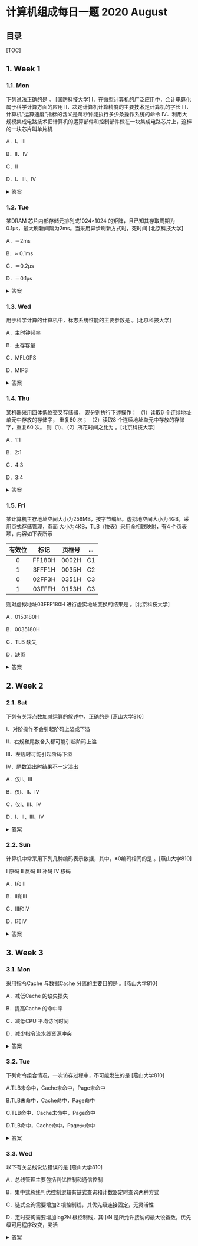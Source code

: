 计算机组成每日一题 2020 August
===

目录
---

[TOC]

## 1. Week 1

### 1.1. Mon

下列说法正确的是       。   [国防科技大学]
Ⅰ．在微型计算机的广泛应用中，会计电算化属于科学计算方面的应用
Ⅱ．决定计算机计算精度的主要技术是计算机的字长
Ⅲ．计算机“运算速度”指标的含义是每秒钟能执行多少条操作系统的命令 Ⅳ．利用大规模集成电路技术把计算机的运算部件和控制部件做在一块集成电路芯片上，这样的一块芯片叫单片机

A．Ⅰ、Ⅲ

B．Ⅱ、Ⅳ

C．Ⅱ

D．Ⅰ、Ⅲ、Ⅳ

<details>
<summary>答案</summary>
答案：C<br>
解析：会计电算化属于计算机数据处理方面的应用，Ⅰ 错误。Ⅱ 显然正确。计算机“运算速度”指标的含 义是每秒钟能执行多少条指令，Ⅲ 错误。利用大规模集成电路技术把计算机的运算部件和控制部件做在一块集成 电路芯片上，这样集成的芯片称为CPU，Ⅳ错误。
</details>

### 1.2. Tue

某DRAM 芯片内部存储元排列成1024×1024 的矩阵，且已知其存取周期为0.1μs，最大刷新间隔为2ms。当采用异步刷新方式时，死时间          [北京科技大学]

A．＝2ms

B．≈ 0.1ms

C．＝0.2μs

D．＝0.1μs

<details>
<summary>答案</summary>
答疑：D<br>
解析：当采用异步刷新方式时，将对DRAM 芯片内1024 行的刷新均匀分布在2ms 内的不同时间，每次 刷新一行；这样每次刷新只需停止一个存取周期，即“死时间”为一个存取周期0.1μs，因此答案选D。
</details>

### 1.3. Wed

用于科学计算的计算机中，标志系统性能的主要参数是        。[北京科技大学]

A．主时钟频率

B．主存容量

C．MFLOPS

D．MIPS

<details>
<summary>答案</summary>
答案：C<br>
解析：AB 两项，所指参数越大越有利于提高系统性能，但是并不是标志性能的主要参数，不同频率或者 主存容量的计算机如果运行不同的程序，得到的性能并不一定是高频率或大主存的就一定好。D 项，MIPS 是每 秒执行百万条指令条数，是用来描述一般的计算机系统性能的。MFLOPS（每秒执行百万条浮点指令条数）用来 描述计算机浮点性能，而用于科学计算的计算机主要就是看浮点的性能。
</details>

### 1.4. Thu

某机器采用四体低位交叉存储器， 现分别执行下述操作：
（1）读取6 个连续地址单元中存放的存储字， 重复80 次；
（2）读取8 个连续地址单元中存放的存储字，重复60 次。
则（1）、（2）所花时间之比为         。[北京科技大学]

A．1:1

B．2:1

C．4:3

D．3:4

<details>
<summary>答案</summary>
答案：C<br>
解析：假设存储器的存取周期为T，（1）的情况下，连续读取6 个存储字需时T＋（6－1）×（T/4）＝2.25T，但存放连续字中第一个字的存储器需到2T 时间后才能进行下一轮读取，故（1）共需时2T×（80－1） ＋2.25T ＝160.25T；（2）的情况同理，一轮读取需时T＋（8－1）×（T/4 ）＝2.75T ，但开始下一轮读取需3T 时 间后，故（2）共需时2T×（60－1）＋ 2.75T＝120.75T；综合上述分析， （1）、 （2）所花时间之比约为4:3。
</details>

### 1.5. Fri

某计算机主存地址空间大小为256MB，按字节编址。虚拟地空间大小为4GB，采用页式存储管理，页面 大小为4KB，TLB（快表）采用全相联映射，有4 个页表项，内容如下表所示

| 有效位 |  标记  | 页框号 |  ...  |
| :----: | :----: | :----: | :---: |
|   0    | FF180H | 0002H  |  C1   |
|   1    | 3FFF1H | 0035H  |  C2   |
|   0    | 02FF3H | 0351H  |  C3   |
|   1    | 03FFFH | 0153H  |  C3   |

则对虚拟地址03FFF180H 进行虚实地址变换的结果是         。[北京科技大学]

A．0153180H

B．0035180H

C．TLB 缺失

D．缺页

<details>
<summary>答案</summary>
答案：A<br>
解析：由于主存地址空间按字节编址，页面大小为4KB，虚拟地址为03FF F180H，所以页号为03FFFH， 页内地址为180H，根据题目中给出的页表项可知页标记为03FFFH 所对应的页框号为0153H，且有效位为1，则 页框号与页内地址之和即为物理地址015 3180H。
</details>

## 2. Week 2

### 2.1. Sat

下列有关浮点数加减运算的叙述中，正确的是         [燕山大学810]

Ⅰ．对阶操作不会引起阶码上溢或下溢

Ⅱ．右规和尾数舍入都可能引起阶码上溢

Ⅲ．左规时可能引起阶码下溢

Ⅳ．尾数溢出时结果不一定溢出

A．仅Ⅱ、Ⅲ

B．仅Ⅰ、Ⅱ、Ⅳ

C．仅Ⅰ、Ⅲ、Ⅳ

D．Ⅰ、Ⅱ、Ⅲ、Ⅳ

<details>
<summary>答案</summary>
答案：D<br>
解析：浮点数的加减运算步骤包括：
①对阶，使两个操作数的小数点位置对齐，阶码小的尾数右移，可能 产生溢出，但是阶码不会溢出；<br>
②尾数求和，将对阶后的尾数按定点数加(减）运算规则运算；<br>
③规格化，包括左规和右规，左规时阶码减少，可能出现阶码下溢，而右规时，阶码增加可能出现阶码上溢；<br>
④舍入，该过程可能需要右规调整因此可能出现阶码上溢；<br>
⑤溢出判断，浮点数的溢出与否是由阶码的符号决定的，而不是由尾 数溢出判断的，因此尾数溢出时结果不一定溢出。因此Ⅰ、Ⅱ、Ⅲ、Ⅳ均正确。
</details>

### 2.2. Sun

计算机中常采用下列几种编码表示数据，其中，±0编码相同的是       。[燕山大学810]

Ⅰ 原码 Ⅱ 反码 Ⅲ 补码 Ⅳ 移码

A．Ⅰ和Ⅲ

B．Ⅱ和Ⅲ

C．Ⅲ和Ⅳ

D．Ⅰ和Ⅳ

<details>
<summary>答案</summary>
答案：C<br>
解析：假设字长为8位，[+0]原=00000000，[-0]原=10000000；[+0]反=00000000，[-0]反=11111111；[+0]补=[-0]补=00000000；[+0]移=[-0]移=10000000。
对于真值0，原码和反码各有两种不同的表示形式，而补码和移码只有唯一的一种表示形式。正因为补码和移码0的表示形式唯一，才使得补码和移码比原码和反码能多表示一个负数。
</details>

## 3. Week 3

### 3.1. Mon

采用指令Cache 与数据Cache 分离的主要目的是        。[燕山大学810]

A．减低Cache 的缺失损失

B．提高Cache 的命中率

C．减低CPU 平均访问时间

D．减少指令流水线资源冲突

<details>
<summary>答案</summary>
答案：D<br>
解析：Cache分为一级L1和二级L2。L1集成在CPU中，称为片内Cache。在L1中还分数据Cache和指令Cache。分别用来存放数据和执行这些数据的指令，两个Cache可以同时被CPU访问，减少了争用Cache所造成的冲突，提高了处理器效能。
</details>

### 3.2. Tue

下列命令组合情况，一次访存过程中，不可能发生的是          [燕山大学810]

A.TLB未命中，Cache未命中，Page未命中

B.TLB未命中，Cache命中，Page命中

C.TLB命中，Cache未命中，Page命中

D.TLB命中，Cache命中，Page未命中

<details>
<summary>答案</summary>
答案：D<br>
解析：考点：TLB，Cache，Page的含义。
TLB即为快表，快表只是慢表(Page)的小小副本，因此TLB命中，必然Page也命中，而当Page命中，TLB则未必命中，故D不可能发生；而Cache的命中与否与TLB、Page的命中与否并无必然联系。
</details>

### 3.3. Wed

以下有关总线说法错误的是         [燕山大学810]

A．总线管理主要包括判优控制和通信控制

B．集中式总线判优控制逻辑有链式查询和计数器定时查询两种方式

C．链式查询需要增加2 根控制线，其优先级连接固定，无灵活性

D．定时查询需要增加log2N 根控制线，其中N 是所允许接纳的最大设备数，优先级可用程序改变，灵活

<details>
<summary>答案</summary>
答案：B<br>
解析：集中式总线判优控制逻辑有链式查询、计数器定时查询和独立请求三种方式。
</details>
